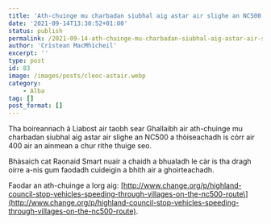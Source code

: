 ```yaml
---
title: 'Ath-chuinge mu charbadan siubhal aig astar air slighe an NC500'
date: '2021-09-14T13:30:52+01:00'
status: publish
permalink: /2021-09-14-ath-chuinge-mu-charbadan-siubhal-aig-astar-air-slighe-an-nc500
author: 'Crìstean MacMhìcheil'
excerpt: ''
type: post
id: 83
image: /images/posts/cleoc-astair.webp
category:
    - Alba
tag: []
post_format: []
---
```

Tha boireannach à Liabost air taobh sear Ghallaibh air ath-chuinge mu charbadan siubhal aig astar air slighe an NC500 a thòiseachadh is còrr air 400 air an ainmean a chur rithe thuige seo.

Bhàsaich cat Raonaid Smart nuair a chaidh a bhualadh le càr is tha dragh oirre a-nis gum faodadh cuideigin a bhith air a ghoirteachadh.

Faodar an ath-chuinge a lorg aig: \[http://www.change.org/p/highland-council-stop-vehicles-speeding-through-villages-on-the-nc500-route\](http://www.change.org/p/highland-council-stop-vehicles-speeding-through-villages-on-the-nc500-route).
